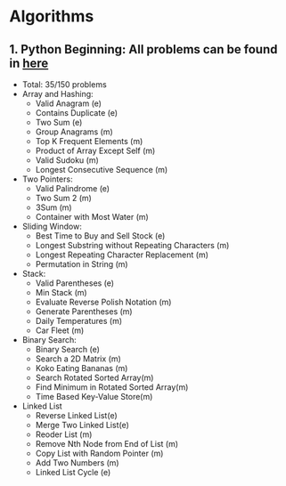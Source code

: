 # Algorithms
## 1. Python Beginning: All problems can be found in [here](https://neetcode.io/)
- Total: 35/150 problems 
- Array and Hashing:
    - Valid Anagram (e)
    - Contains Duplicate (e)
    - Two Sum (e)
    - Group Anagrams (m)
    - Top K Frequent Elements (m)
    - Product of Array Except Self (m)
    - Valid Sudoku (m)
    - Longest Consecutive Sequence (m)
- Two Pointers:
    - Valid Palindrome (e)
    - Two Sum 2 (m)
    - 3Sum (m)
    - Container with Most Water (m)
- Sliding Window:
    - Best Time to Buy and Sell Stock (e)
    - Longest Substring without Repeating Characters (m)
    - Longest Repeating Character Replacement (m)
    - Permutation in String (m)
- Stack:
    - Valid Parentheses (e)
    - Min Stack (m)
    - Evaluate Reverse Polish Notation (m)
    - Generate Parentheses (m)
    - Daily Temperatures (m)
    - Car Fleet (m)
- Binary Search:
    - Binary Search (e)
    - Search a 2D Matrix (m)
    - Koko Eating Bananas (m)
    - Search Rotated Sorted Array(m)
    - Find Minimum in Rotated Sorted Array(m)
    - Time Based Key-Value Store(m)
- Linked List
    - Reverse Linked List(e)
    - Merge Two Linked List(e)
    - Reoder List (m)
    - Remove Nth Node from End of List (m)
    - Copy List with Random Pointer (m)
    - Add Two Numbers (m)
    - Linked List Cycle (e)